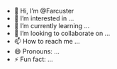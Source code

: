 - 👋 Hi, I’m @Farcuster
- 👀 I’m interested in ...
- 🌱 I’m currently learning ...
- 💞️ I’m looking to collaborate on ...
- 📫 How to reach me ...
- 😄 Pronouns: ...
- ⚡ Fun fact: ...

<!---
Farcuster/Farcuster is a ✨ special ✨ repository because its `README.md` (this file) appears on your GitHub profile.
You can click the Preview link to take a look at your changes.
--->
